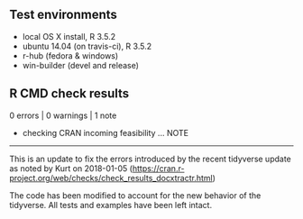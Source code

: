 ## Test environments

* local OS X install, R 3.5.2
* ubuntu 14.04 (on travis-ci), R 3.5.2
* r-hub (fedora & windows)
* win-builder (devel and release)

## R CMD check results

0 errors | 0 warnings | 1 note

* checking CRAN incoming feasibility ... NOTE

---

This is an update to fix the errors introduced by the 
recent tidyverse update as noted by Kurt on 2018-01-05
(https://cran.r-project.org/web/checks/check_results_docxtractr.html)

The code has been modified to account for the new
behavior of the tidyverse. All tests and examples have been
left intact.
